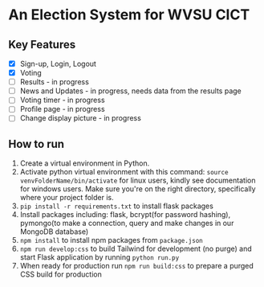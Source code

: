 # An Election System for WVSU CICT

## Key Features
- [x] Sign-up, Login, Logout
- [x] Voting
- [ ] Results - in progress
- [ ] News and Updates - in progress, needs data from the results page
- [ ] Voting timer - in progress
- [ ] Profile page - in progress
- [ ] Change display picture - in progress

## How to run
1. Create a virtual environment in Python.
2. Activate python virtual environment with this command: `source venvFolderName/bin/activate` for linux users, kindly see documentation for windows users. Make sure you're on the right directory, specifically where your project folder is.
3. `pip install -r requirements.txt` to install flask packages
4. Install packages including: flask, bcrypt(for password hashing), pymongo(to make a connection, query and make changes in our MongoDB database)
5. `npm install` to install npm packages from `package.json`
6. `npm run develop:css` to build Tailwind for development (no purge) and start Flask application by running `python run.py`
7. When ready for production run  `npm run build:css` to prepare a purged CSS build for production
